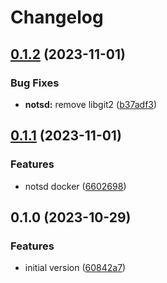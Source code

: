 # Changelog

## [0.1.2](https://github.com/explodingcamera/nots/compare/notsd-v0.1.1...notsd-v0.1.2) (2023-11-01)


### Bug Fixes

* **notsd:** remove libgit2 ([b37adf3](https://github.com/explodingcamera/nots/commit/b37adf3644e4f340fb992d1b02a2093f00be487e))

## [0.1.1](https://github.com/explodingcamera/nots/compare/notsd-v0.1.0...notsd-v0.1.1) (2023-11-01)


### Features

* notsd docker ([6602698](https://github.com/explodingcamera/nots/commit/6602698322338c472dd2f6540cf382f9029efece))

## 0.1.0 (2023-10-29)


### Features

* initial version ([60842a7](https://github.com/explodingcamera/nots/commit/60842a7df4aceaf3c0682931ce7ed8d2a324b7ef))

